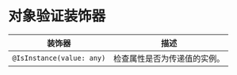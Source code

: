 
# 对象验证装饰器

| 装饰器                                              | 描述                                                                                                                                                                                           |
| ------------------------------------------------------ | ----------------------------------------------------------------------------------------------------------------------------------------------------------------------------------------------------- |
| `@IsInstance(value: any)`                              | 检查属性是否为传递值的实例。                                                                                                                                            |



